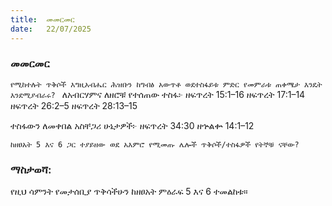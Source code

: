 ```yaml
---
title:  መመርመር
date:   22/07/2025
---
```


### መመርመር

`የሚከተሉት ጥቅሶች እግዚአብሔር ሕዝቡን ከግብፅ አውጥቶ ወደተስፋይቱ ምድር የመምራቱ ጠቀሜታ እንዴት እንደሚያብራሩ?
`
ለአብርሃምና ለዘሮቹ የተሰጠው ተስፋ፦
ዘፍጥረት 15:1–16
ዘፍጥረት 17:1–14
ዘፍጥረት 26:2–5
ዘፍጥረት 28:13–15

ተስፋውን ለመቀበል አስቸጋሪ ሁኔታዎች፦
ዘፍጥረት 34:30
ዘኍልቍ 14:1–12

`ከዘፀአት 5 እና 6 ጋር ተያይዘው ወደ አእምሮ የሚመጡ ሌሎች ጥቅሶች/ተስፋዎች የትኞቹ ናቸው?
`
### ማስታወሻ:
የዚህ ሳምንት የመታሰቢያ ጥቅሳችሁን ከዘፀአት ምዕራፍ 5 እና 6 ተመልከቱ።